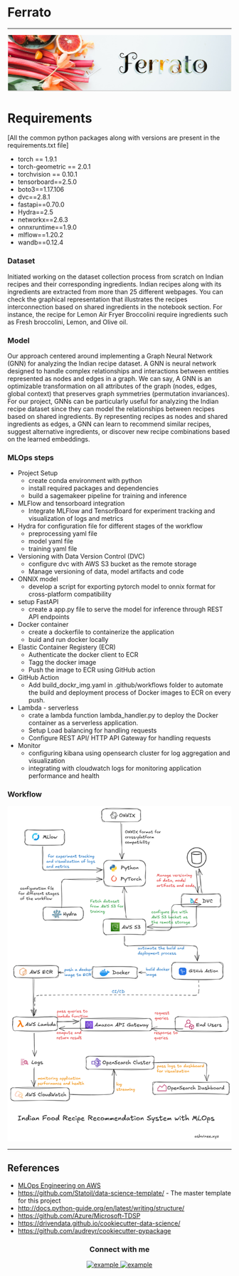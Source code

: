 
# Ferrato


---
![Ferrato](https://github.com/Sparten-Ashvinee/Ferrato/blob/master/food.png)

# Requirements
[All the common python packages along with versions are present in the requirements.txt file]
- torch == 1.9.1
- torch-geometric == 2.0.1
- torchvision == 0.10.1
- tensorboard==2.5.0
- boto3==1.17.106
- dvc==2.8.1
- fastapi==0.70.0
- Hydra==2.5
- networkx==2.6.3
- onnxruntime==1.9.0
- mlflow==1.20.2
- wandb==0.12.4


### Dataset
Initiated working on the dataset collection process from scratch on Indian recipes and their corresponding ingredients. Indian recipes along with its ingredients are extracted from more than 25 different webpages. You can check the graphical representation that illustrates the recipes interconnection based on shared ingredients in the notebook section. For instance, the recipe for Lemon Air Fryer Broccolini require ingredients such as Fresh broccolini, Lemon, and Olive oil. 

### Model
Our approach centered around implementing a Graph Neural Network (GNN) for analyzing the Indian recipe dataset. A GNN is neural network designed to handle complex relationships and interactions between entities represented as nodes and edges in a graph. We can say, A GNN is an optimizable transformation on all attributes of the graph (nodes, edges, global context) that preserves graph symmetries (permutation invariances).  
For our project, GNNs can be particularly useful for analyzing the Indian recipe dataset since they can model the relationships between recipes based on shared ingredients. By representing recipes as nodes and shared ingredients as edges, a GNN can learn to recommend similar recipes, suggest alternative ingredients, or discover new recipe combinations based on the learned embeddings.

### MLOps steps
- Project Setup
    - create conda environment with python
    - install required packages and dependencies
    - build a sagemakeer pipeline for training and inference
- MLFlow and tensorboard integration
    - Integrate MLFlow and TensorBoard for experiment tracking and visualization of logs and metrics
- Hydra for configuration file for different stages of the workflow
    - preprocessing yaml file
    - model yaml file
    - training yaml file
- Versioning with Data Version Control (DVC)
   - configure dvc with AWS S3 bucket as the remote storage
   - Manage versioning of data, model artifacts and code
- ONNIX model
    - develop a script for exporting pytorch model to onnix format for cross-platform compatibility
- setup FastAPI
    - create a app.py file to serve the model for inference through REST API endpoints
- Docker container
    - create a dockerfile to containerize the application
    - buid and run docker locally 
- Elastic Container Registery (ECR)
    - Authenticate the docker client to ECR
    - Tagg the docker image
    - Push the image to ECR using GitHub action
- GitHub Action
    - Add build_dockr_img.yaml in .github/workflows folder to automate the build and deployment process of Docker images to ECR on every push.
- Lambda - serverless
    - crate a lambda function lambda_handler.py to deploy the Docker container as a serverless application.
    - Setup Load balancing for handling requests
    - Configure REST API/ HTTP API Gateway for handling requests
- Monitor
    - configuring kibana using opensearch cluster for log aggregation and visualization
    - integrating with cloudwatch logs for monitoring application performance and health

### Workflow
<img src="https://github.com/Sparten-Ashvinee/Ferrato/blob/master/imgs/mlops3.png">



-----------------------------------------------------------------------------------------------------------------------------------------------------------------


## References
* [MLOps Engineering on AWS](https://d1.awsstatic.com/training-and-certification/classroom-training/mlops-engineering-on-aws.pdf)
* https://github.com/Statoil/data-science-template/ - The master template for this project
* http://docs.python-guide.org/en/latest/writing/structure/
* https://github.com/Azure/Microsoft-TDSP
* https://drivendata.github.io/cookiecutter-data-science/
* https://github.com/audreyr/cookiecutter-pypackage

<h3 align="center">Connect with me</h3>

<div style="margin-top:10px" align="center">
  <div>
    <a  href="https://linkedin.com/in/example" target="_blank">
      <img src="https://img.shields.io/badge/Linked%20In-0A66C2.svg?style=for-the-badge&logo=linkedin&logoColor=white" alt="example"/>
    </a>
    <a href="https://twitter.com/example" target="_blank">
      <img src="https://img.shields.io/badge/Twitter-1DA1F2.svg?style=for-the-badge&logo=twitter&logoColor=white" alt="example"/>
    </a>
  </div>
</div> 

